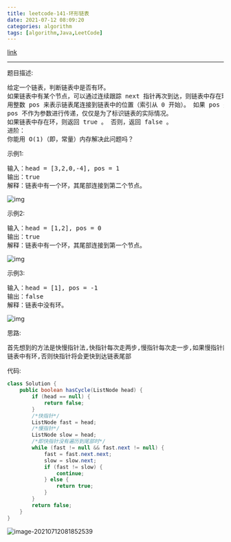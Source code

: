 ```yaml
---
title: leetcode-141-环形链表
date: 2021-07-12 08:09:20
categories: algorithm
tags: [algorithm,Java,LeetCode]
---
```


[link](https://leetcode-cn.com/problems/linked-list-cycle/)

<hr/>

题目描述:

<pre>
给定一个链表，判断链表中是否有环。
如果链表中有某个节点，可以通过连续跟踪 next 指针再次到达，则链表中存在环。 为了表示给定链表中的环，我们使
用整数 pos 来表示链表尾连接到链表中的位置（索引从 0 开始）。 如果 pos 是 -1，则在该链表中没有环。注意：
pos 不作为参数进行传递，仅仅是为了标识链表的实际情况。
如果链表中存在环，则返回 true 。 否则，返回 false 。
进阶：
你能用 O(1)（即，常量）内存解决此问题吗？
</pre>

示例1:

<pre>
输入：head = [3,2,0,-4], pos = 1
输出：true
解释：链表中有一个环，其尾部连接到第二个节点。
</pre>

![img](https://gitee.com/cao_ziqiang/img/raw/master/20210712081105.png)

示例2:

<pre>
输入：head = [1,2], pos = 0
输出：true
解释：链表中有一个环，其尾部连接到第一个节点。
</pre>

![img](https://gitee.com/cao_ziqiang/img/raw/master/20210712081126.png)

示例3:

<pre>
输入：head = [1], pos = -1
输出：false
解释：链表中没有环。
</pre>

![img](https://gitee.com/cao_ziqiang/img/raw/master/20210712081142.png)

思路:

<pre>
首先想到的方法是快慢指针法,快指针每次走两步,慢指针每次走一步,如果慢指针能够追得上快指针,那么说明
链表中有环,否则快指针将会更快到达链表尾部
</pre>

代码:

```java
class Solution {
    public boolean hasCycle(ListNode head) {
        if (head == null) {
            return false;
        }
        /*快指针*/
        ListNode fast = head;
        /*慢指针*/
        ListNode slow = head;
        /*即快指针没有遍历到尾部时*/
        while (fast != null && fast.next != null) {
            fast = fast.next.next;
            slow = slow.next;
            if (fast != slow) {
                continue;
            } else {
                return true;
            }
        }
        return false;
    }
}
```

![image-20210712081852539](https://gitee.com/cao_ziqiang/img/raw/master/20210712081852.png)


